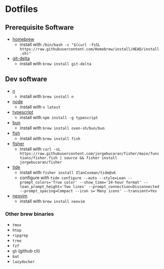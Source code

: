# Dotfiles

## Prerequisite Software

- [homebrew](https://brew.sh/)
  - install with `/bin/bash -c "$(curl -fsSL https://raw.githubusercontent.com/Homebrew/install/HEAD/install.sh)"`
- [git-delta](https://dandavison.github.io/delta/installation.html)
    - install with `brew install git-delta`

## Dev software

- [n](https://github.com/tj/n)
  - install with `brew install n`
- [node](https://nodejs.org/)
  - install with `n latest`
- [typescript](https://www.typescriptlang.org/)
  - install with `npm install -g typescript`
- [bun](https://bun.sh/)
   - install with `brew install oven-sh/bun/bun`
- [fish](https://fishshell.com/)
  - install with `brew install fish`
- [fisher](https://github.com/jorgebucaran/fisher)
  - install with `curl -sL
  https://raw.githubusercontent.com/jorgebucaran/fisher/main/functions/fisher.fish
  | source && fisher install jorgebucaran/fisher`
- [tide](https://github.com/IlanCosman/tide)
  - install with `fisher install IlanCosman/tide@v6`
  - configure with `tide configure --auto --style=Lean --prompt_colors='True color' --show_time='24-hour format' --lean_prompt_height='Two lines' --prompt_connection=Disconnected --prompt_spacing=Compact --icon
s='Many icons' --transient=Yes`
- [neovim](https://neovim.io/)
  - install with `brew install neovim`

### Other brew binaries
- `tmux`
- `htop`
- `ripgrep`
- `tree`
- `fzf`
- `gh` (github cli)
- `bat`
- `lazydocker`
